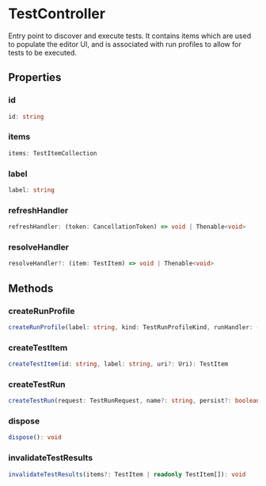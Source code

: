 # TestController

Entry point to discover and execute tests. It contains items which are used to populate the editor UI, and is associated with run profiles to allow for tests to be executed.

## Properties

### id

```typescript
id: string
```

### items

```typescript
items: TestItemCollection
```

### label

```typescript
label: string
```

### refreshHandler

```typescript
refreshHandler: (token: CancellationToken) => void | Thenable<void>
```

### resolveHandler

```typescript
resolveHandler?: (item: TestItem) => void | Thenable<void>
```

## Methods

### createRunProfile

```typescript
createRunProfile(label: string, kind: TestRunProfileKind, runHandler: (request: TestRunRequest, token: CancellationToken) => void | Thenable<void>, isDefault?: boolean, tag?: TestTag, supportsContinuousRun?: boolean): TestRunProfile
```

### createTestItem

```typescript
createTestItem(id: string, label: string, uri?: Uri): TestItem
```

### createTestRun

```typescript
createTestRun(request: TestRunRequest, name?: string, persist?: boolean): TestRun
```

### dispose

```typescript
dispose(): void
```

### invalidateTestResults

```typescript
invalidateTestResults(items?: TestItem | readonly TestItem[]): void
```

[TestItem]: TestItem.md
[CancellationToken]: CancellationToken.md
[TestRunProfile]: TestRunProfile.md
[Uri]: Uri.md
[TestRunProfileKind]: TestRunProfileKind.md
[TestItemCollection]: TestItemCollection.md
[TestRun]: TestRun.md
[TestRunRequest]: TestRunRequest.md
[TestTag]: TestTag.md
